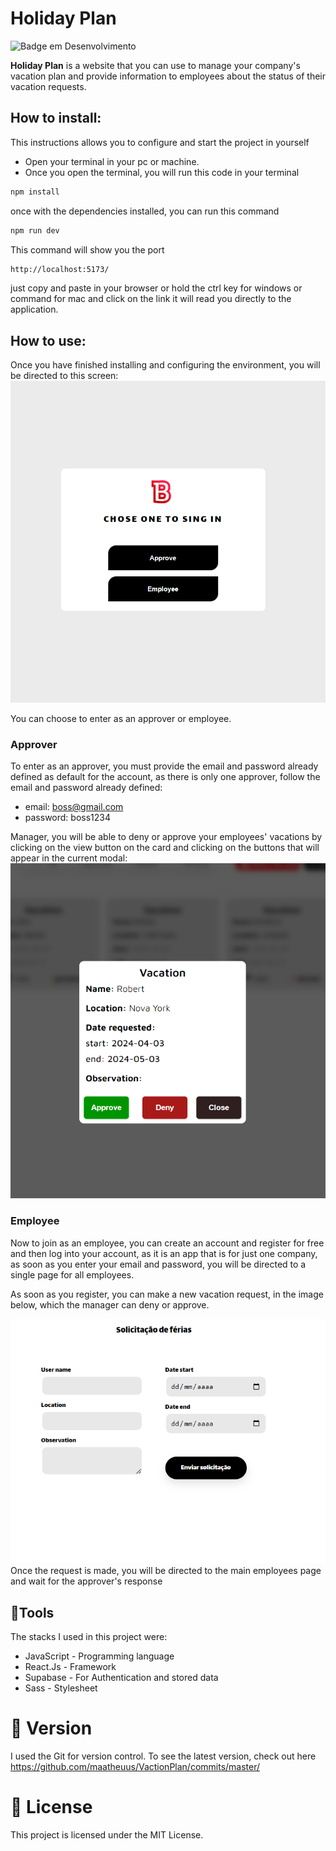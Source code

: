 # Holiday Plan

![Badge em Desenvolvimento](https://img.shields.io/badge/status-finish-green)

**Holiday Plan** is a website that you can use to manage your company's vacation plan and provide information to employees about the status of their vacation requests.

## How to install:

This instructions allows you to configure and start the project in yourself

- Open your terminal in your pc or machine.
- Once you open the terminal, you will run this code in your terminal

```bash
npm install
```

once with the dependencies installed, you can run this command

```bash
npm run dev
```

This command will show you the port

```bash
http://localhost:5173/
```

just copy and paste in your browser or hold the ctrl key for windows or command for mac and click on the link it will read you directly to the application.

## How to use:

Once you have finished installing and configuring the environment, you will be directed to this screen:
<img src='./src/assets/imgProject/homePage.png'/>

You can choose to enter as an approver or employee.

### Approver

To enter as an approver, you must provide the email and password already defined as default for the account, as there is only one approver, follow the email and password already defined:

- email: boss@gmail.com
- password: boss1234

Manager, you will be able to deny or approve your employees' vacations by clicking on the view button on the card and clicking on the buttons that will appear in the current modal:
<img src='./src/assets/imgProject/approveImg.png' />

### Employee

Now to join as an employee, you can create an account and register for free and then log into your account, as it is an app that is for just one company, as soon as you enter your email and password, you will be directed to a single page for all employees.

As soon as you register, you can make a new vacation request, in the image below, which the manager can deny or approve.

<img src='./src/assets/imgProject/newRequest.png'/>
Once the request is made, you will be directed to the main employees page and wait for the approver's response

## 🔨Tools

The stacks I used in this project were:

- JavaScript - Programming language
- React.Js - Framework
- Supabase - For Authentication and stored data
- Sass - Stylesheet

# 📌 Version

I used the Git for version control. To see the latest version, check out here https://github.com/maatheuus/VactionPlan/commits/master/

# 📄 License

This project is licensed under the MIT License.
